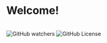 <h1>Welcome!</h1>

<br>

<img alt="GitHub watchers" src="https://img.shields.io/github/watchers/ADARIYA0/Pemrograman-Berorientasi-Objek-Java">
<img alt="GitHub License" src="https://img.shields.io/github/license/ADARIYA0/Pemrograman-Berorientasi-Objek-Java">
